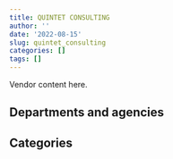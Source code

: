 ```yaml
---
title: QUINTET CONSULTING
author: ''
date: '2022-08-15'
slug: quintet_consulting
categories: []
tags: []
---
```


<script src="/rmarkdown-libs/htmlwidgets/htmlwidgets.js"></script>
<link href="/rmarkdown-libs/datatables-css/datatables-crosstalk.css" rel="stylesheet" />
<script src="/rmarkdown-libs/datatables-binding/datatables.js"></script>
<script src="/rmarkdown-libs/jquery/jquery-3.6.0.min.js"></script>
<link href="/rmarkdown-libs/dt-core-bootstrap/css/dataTables.bootstrap.min.css" rel="stylesheet" />
<link href="/rmarkdown-libs/dt-core-bootstrap/css/dataTables.bootstrap.extra.css" rel="stylesheet" />
<script src="/rmarkdown-libs/dt-core-bootstrap/js/jquery.dataTables.min.js"></script>
<script src="/rmarkdown-libs/dt-core-bootstrap/js/dataTables.bootstrap.min.js"></script>
<link href="/rmarkdown-libs/crosstalk/css/crosstalk.min.css" rel="stylesheet" />
<script src="/rmarkdown-libs/crosstalk/js/crosstalk.min.js"></script>
<script src="/rmarkdown-libs/htmlwidgets/htmlwidgets.js"></script>
<link href="/rmarkdown-libs/datatables-css/datatables-crosstalk.css" rel="stylesheet" />
<script src="/rmarkdown-libs/datatables-binding/datatables.js"></script>
<script src="/rmarkdown-libs/jquery/jquery-3.6.0.min.js"></script>
<link href="/rmarkdown-libs/dt-core-bootstrap/css/dataTables.bootstrap.min.css" rel="stylesheet" />
<link href="/rmarkdown-libs/dt-core-bootstrap/css/dataTables.bootstrap.extra.css" rel="stylesheet" />
<script src="/rmarkdown-libs/dt-core-bootstrap/js/jquery.dataTables.min.js"></script>
<script src="/rmarkdown-libs/dt-core-bootstrap/js/dataTables.bootstrap.min.js"></script>
<link href="/rmarkdown-libs/crosstalk/css/crosstalk.min.css" rel="stylesheet" />
<script src="/rmarkdown-libs/crosstalk/js/crosstalk.min.js"></script>

Vendor content here.

## Departments and agencies

<div id="htmlwidget-1" style="width:100%;height:auto;" class="datatables html-widget"></div>
<script type="application/json" data-for="htmlwidget-1">{"x":{"style":"bootstrap","filter":"none","vertical":false,"data":[["<a href=\"/departments/aafc-aac/\">Agriculture and Agri-Food Canada<\/a>","<a href=\"/departments/aandc-aadnc/\">Crown-Indigenous Relations and Northern Affairs Canada<\/a>","<a href=\"/departments/atssc-scdata/\">Administrative Tribunals Support Service of Canada<\/a>","<a href=\"/departments/cas-satj/\">Courts Administration Service<\/a>","<a href=\"/departments/cbsa-asfc/\">Canada Border Services Agency<\/a>","<a href=\"/departments/cfia-acia/\">Canadian Food Inspection Agency<\/a>","<a href=\"/departments/cic/\">Immigration, Refugees and Citizenship Canada<\/a>","<a href=\"/departments/cihr-irsc/\">Canadian Institutes of Health Research<\/a>","<a href=\"/departments/cpc-cpp/\">Civilian Review and Complaints Commission for the RCMP<\/a>","<a href=\"/departments/cra-arc/\">Canada Revenue Agency<\/a>","<a href=\"/departments/csa-asc/\">Canadian Space Agency<\/a>","<a href=\"/departments/csc-scc/\">Correctional Service of Canada<\/a>","<a href=\"/departments/csps-efpc/\">Canada School of Public Service<\/a>","<a href=\"/departments/cta-otc/\">Canadian Transportation Agency<\/a>","<a href=\"/departments/dfatd-maecd/\">Global Affairs Canada<\/a>","<a href=\"/departments/dfo-mpo/\">Fisheries and Oceans Canada<\/a>","<a href=\"/departments/dnd-mdn/\">National Defence<\/a>","<a href=\"/departments/ec/\">Environment and Climate Change Canada<\/a>","<a href=\"/departments/elections/\">Elections Canada<\/a>","<a href=\"/departments/esdc-edsc/\">Employment and Social Development Canada<\/a>","<a href=\"/departments/fcac-acfc/\">Financial Consumer Agency of Canada<\/a>","<a href=\"/departments/fin/\">Department of Finance Canada<\/a>","<a href=\"/departments/hc-sc/\">Health Canada<\/a>","<a href=\"/departments/ic/\">Innovation, Science and Economic Development Canada<\/a>","<a href=\"/departments/irb-cisr/\">Immigration and Refugee Board of Canada<\/a>","<a href=\"/departments/isc-sac/\">Indigenous Services Canada<\/a>","<a href=\"/departments/jus/\">Department of Justice Canada<\/a>","<a href=\"/departments/nserc-crsng/\">Natural Sciences and Engineering Research Council of Canada<\/a>","<a href=\"/departments/pc/\">Parks Canada<\/a>","<a href=\"/departments/pco-bcp/\">Privy Council Office<\/a>","<a href=\"/departments/phac-aspc/\">Public Health Agency of Canada<\/a>","<a href=\"/departments/ppsc-sppc/\">Public Prosecution Service of Canada<\/a>","<a href=\"/departments/ps-sp/\">Public Safety Canada<\/a>","<a href=\"/departments/pwgsc-tpsgc/\">Public Services and Procurement Canada<\/a>","<a href=\"/departments/rcmp-grc/\">Royal Canadian Mounted Police<\/a>","<a href=\"/departments/ssc-spc/\">Shared Services Canada<\/a>","<a href=\"/departments/tbs-sct/\">Treasury Board of Canada Secretariat<\/a>","<a href=\"/departments/vac-acc/\">Veterans Affairs Canada<\/a>"],["$  17,317.25",null,null,null,null,"$  11,176.00",null,null,"$  23,623.97","$  13,154.41",null,"$ 262,484.20",null,null,"$   9,157.87","$  35,806.88","$ 190,228.40","$  78,109.25",null,"$ 140,693.99","$  15,311.28",null,"$ 152,008.81",null,null,"$  13,497.97","$  68,280.26",null,null,null,null,"$  21,040.52","$  73,938.38","$ 146,591.92",null,"$  33,561.00",null,"$   8,614.11"],["$  55,850.25","$  13,698.55","$  27,896.88","$  43,038.00","$ 187,949.37",null,null,null,"$ 109,429.99",null,null,"$ 223,791.24",null,null,"$  14,238.00",null,"$  31,267.01",null,null,"$  93,138.53","$  37,657.47",null,"$  47,684.32",null,null,"$  48,821.23","$  33,871.76","$  52,725.61",null,"$  70,632.59",null,"$   5,536.98","$  16,488.00","$  79,816.92","$  46,188.75",null,null,"$  74,736.95"],[null,"$  84,897.75","$  25,498.63",null,"$  42,692.50",null,"$ 120,310.06",null,"$  25,565.80",null,"$  46,935.00","$ 225,902.32","$  56,538.96","$  60,532.50",null,null,"$ 181,047.93","$  68,988.33","$ 108,345.43","$  69,450.85",null,null,"$  51,021.18",null,"$   4,755.20","$  38,250.79","$ 122,548.50","$  18,068.89","$  92,324.59","$ 138,744.55","$   9,351.88",null,"$  18,066.86","$ 198,444.27","$   7,631.01",null,"$  78,360.93",null],[null,"$ 147,860.34","$  50,674.50",null,"$ 170,272.25",null,"$ 102,613.44","$  24,365.10",null,null,null,"$ 219,511.34","$  45,878.00",null,null,null,"$  41,672.31","$   7,929.69","$  27,914.32","$  32,720.63",null,"$  19,703.19",null,"$  46,838.50","$  34,032.29",null,"$  86,954.03",null,"$  37,311.69","$ 517,395.10","$  71,943.15",null,"$  88,567.03","$ 123,012.62","$  26,531.59",null,"$  97,551.61","$  19,577.28"]],"container":"<table class=\"table table-striped table-hover row-border order-column display\">\n  <thead>\n    <tr>\n      <th>Department<\/th>\n      <th>2017-2018<\/th>\n      <th>2018-2019<\/th>\n      <th>2019-2020<\/th>\n      <th>2020-2021<\/th>\n    <\/tr>\n  <\/thead>\n<\/table>","options":{"order":[[4,"desc"]],"pageLength":10,"autoWidth":true,"columnDefs":[],"orderClasses":false}},"evals":[],"jsHooks":[]}</script>

## Categories

<div id="htmlwidget-2" style="width:100%;height:auto;" class="datatables html-widget"></div>
<script type="application/json" data-for="htmlwidget-2">{"x":{"style":"bootstrap","filter":"none","vertical":false,"data":[["<a href=\"/categories/2_professional_services/\">Professional services<\/a>"],["$ 1,314,596.47"],["$ 1,314,458.40"],["$ 1,894,274.71"],["$ 2,040,830.01"]],"container":"<table class=\"table table-striped table-hover row-border order-column display\">\n  <thead>\n    <tr>\n      <th>Category<\/th>\n      <th>2017-2018<\/th>\n      <th>2018-2019<\/th>\n      <th>2019-2020<\/th>\n      <th>2020-2021<\/th>\n    <\/tr>\n  <\/thead>\n<\/table>","options":{"order":[[4,"desc"]],"pageLength":20,"autoWidth":true,"columnDefs":[],"orderClasses":false,"lengthMenu":[10,20,25,50,100]}},"evals":[],"jsHooks":[]}</script>
